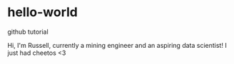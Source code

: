 # hello-world
github tutorial

Hi, I'm Russell, currently a mining engineer and an aspiring data scientist!
I just had cheetos <3
